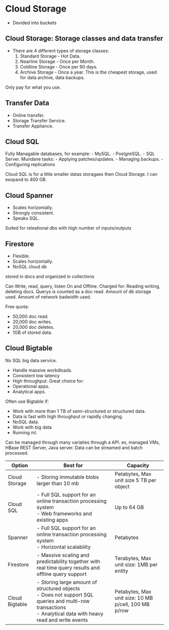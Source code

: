# Cloud Storage
  - Devided into buckets

## Cloud Storage: Storage classes and data transfer
  - There are 4 different types of storage classes:
      1. Standard Storage - Hot Data.
      2. Nearline Storage - Once per Month.
      3. Coldline Storage - Once per 90 days.
      4. Archive Storage  - Once a year. This is the cheapest storage, used for data archive, data backups.

Only pay for what you use.

## Transfer Data
  - Online transfer.
  - Storage Transfer Service.
  - Transfer Appliance.

## Cloud SQL

  Fully Managable databases, for example:
    - MySQL.
    - PostgreSQL.
    - SQL Server.
  Mundane tasks:
    - Applying patches/updates.
    - Managing backups.
    - Configuring replications
    
 Cloud SQL is for a little smaller datas storagaes then Cloud Storage. I can exopand to 400 GB.
 
 ## Cloud Spanner
  
  - Scales horizontally.
  - Strongly consistent.
  - Speaks SQL.

Suited for releational dbs with high number of inputs/outputs

## Firestore

  - Flexible.
  - Scales horizontally.
  - NoSQL cloud db

stored in docs and organized in collections

Can Write, read, query, listen On and Offline.
Charged for:
Reading writing, deleting docs.
Querys is counted as a doc read.
Amount of db storage used.
Amount of network badwidth used.

Free quota:
- 50,000 doc read.
- 20,000 doc writes.
- 20,000 doc deletes.
- 1GB of stored data.

## Cloud Bigtable

  No SQL big data service.
  
   - Handle massive workdloads.
   - Consistent low latency
   - High throughput.
   Great choice for:
   - Operational apps.
   - Analytical apps.
   
 Often use Bigtable if:
  - Work with more than 1 TB of semi-structured or structured data.
  - Data is fast with high throughput or rapidly changing.
  - NoSQL data.
  - Work with big data
  - Running ml.
  
 Can be managed through many variaties through a API. ex, managed VMs, HBase REST Server, Java server.
 Data can be streamed and batch processed.
 
| Option  | Best for  | Capacity  | 
|---------|-----------|----------|
| Cloud Storage  | - Storing immutable blobs larger than 10 mb  | Petabytes, Max unit size 5 TB per object  |
| Cloud SQL  | - Full SQL support for an online transaction processing system <br /> - Web frameworks and existing apps | Up to 64 GB  |
| Spanner  | - Full SQL support for an online transaction processing system <br /> - Horizontal scalability | Petabytes |
| Firestore  | - Massive scaling and predictability together with real time query results and offline query support | Terabytes, Max unit size: 1MB per entity  |
| Cloud Bigtable  | - Storing large amount of structured objects<br />- Does not support SQL queries and multi-row transactions<br />- Analytical data with heavy read and write events  | Petabytes, Max unit size: 10 MB p/cell, 100 MB p/row  |
  

 
